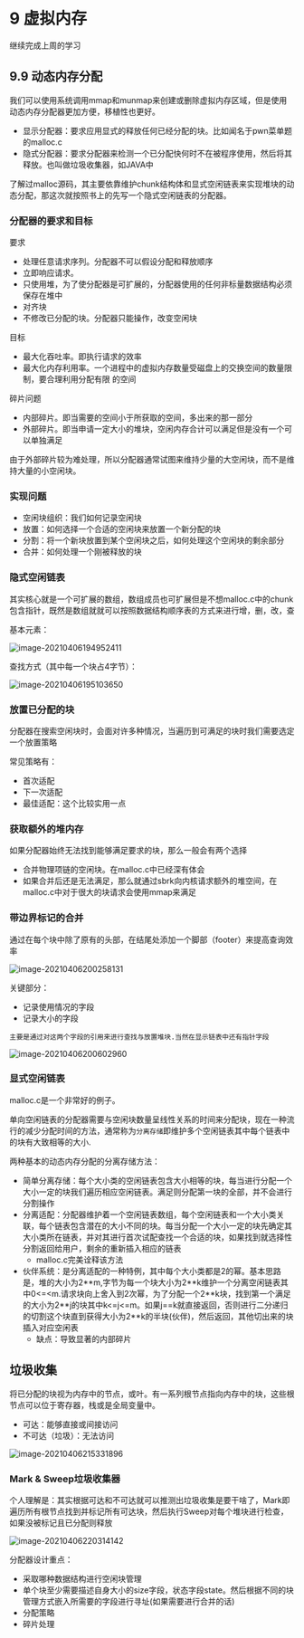 # 9 虚拟内存

继续完成上周的学习



## 9.9 动态内存分配

我们可以使用系统调用mmap和munmap来创建或删除虚拟内存区域，但是使用动态内存分配器更加方便，移植性也更好。

+   显示分配器：要求应用显式的释放任何已经分配的块。比如闻名于pwn菜单题的malloc.c
+   隐式分配器：要求分配器来检测一个已分配快何时不在被程序使用，然后将其释放。也叫做垃圾收集器，如JAVA中



了解过malloc源码，其主要依靠维护chunk结构体和显式空闲链表来实现堆块的动态分配，那这次就按照书上的先写一个隐式空闲链表的分配器。



### 分配器的要求和目标

要求

+   处理任意请求序列。分配器不可以假设分配和释放顺序
+   立即响应请求。
+   只使用堆，为了使分配器是可扩展的，分配器使用的任何非标量数据结构必须保存在堆中
+   对齐块
+   不修改已分配的块。分配器只能操作，改变空闲块

目标

+   最大化吞吐率。即执行请求的效率
+   最大化内存利用率。一个进程中的虚拟内存数量受磁盘上的交换空间的数量限制，要合理利用分配有限 的空间

碎片问题

+   内部碎片。即当需要的空间小于所获取的空间，多出来的那一部分
+   外部碎片。即当申请一定大小的堆块，空闲内存合计可以满足但是没有一个可以单独满足

由于外部碎片较为难处理，所以分配器通常试图来维持少量的大空闲块，而不是维持大量的小空闲块。



### 实现问题

+   空闲块组织：我们如何记录空闲块
+   放置：如何选择一个合适的空闲块来放置一个新分配的块
+   分割：将一个新块放置到某个空闲块之后，如何处理这个空闲块的剩余部分
+   合并：如何处理一个刚被释放的块



### 隐式空闲链表

其实核心就是一个可扩展的数组，数组成员也可扩展但是不想malloc.c中的chunk包含指针，既然是数组就就可以按照数据结构顺序表的方式来进行增，删，改，查 

基本元素：

![image-20210406194952411](note_2.assets/image-20210406194952411.png)

查找方式（其中每一个块占4字节）：

![image-20210406195103650](note_2.assets/image-20210406195103650.png)



### 放置已分配的块

分配器在搜索空闲块时，会面对许多种情况，当遍历到可满足的块时我们需要选定一个放置策略

常见策略有：

+   首次适配
+   下一次适配
+   最佳适配：这个比较实用一点

### 获取额外的堆内存

如果分配器始终无法找到能够满足要求的块，那么一般会有两个选择

+   合并物理项链的空闲块。在malloc.c中已经深有体会
+   如果合并后还是无法满足，那么就通过sbrk向内核请求额外的堆空间，在malloc.c中对于很大的块请求会使用mmap来满足

### 带边界标记的合并

通过在每个块中除了原有的头部，在结尾处添加一个脚部（footer）来提高查询效率

![image-20210406200258131](note_2.assets/image-20210406200258131.png)

关键部分：

+   记录使用情况的字段
+   记录大小的字段

`主要是通过对这两个字段的引用来进行查找与放置堆块.当然在显示链表中还有指针字段`

![image-20210406200602960](note_2.assets/image-20210406200602960.png)



### 显式空闲链表

malloc.c是一个非常好的例子。



单向空闲链表的分配器需要与空闲块数量呈线性关系的时间来分配块，现在一种流行的减少分配时间的方法，通常称为`分离存储`即维护多个空闲链表其中每个链表中的块有大致相等的大小.



两种基本的动态内存分配的分离存储方法：

+   简单分离存储：每个大小类的空闲链表包含大小相等的块，每当进行分配一个大小一定的块我们遍历相应空闲链表。满足则分配第一块的全部，并不会进行分割操作
+   分离适配：分配器维护着一个空闲链表数组，每个空闲链表和一个大小类关联，每个链表包含潜在的大小不同的块。每当分配一个大小一定的块先确定其大小类所在链表，并对其进行首次试配查找一个合适的块，如果找到就选择性分割返回给用户，剩余的重新插入相应的链表
    +   malloc.c完美诠释该方法
+   伙伴系统：是分离适配的一种特例，其中每个大小类都是2的幂。基本思路是，堆的大小为2\*\*m,字节为每一个块大小为2\*\*k维护一个分离空闲链表其中0<=<m.请求块向上舍入到2次幂，为了分配一个2\*\*k块，找到第一个满足的大小为2\*\*j的块其中k<=j<=m。如果j==k就直接返回，否则进行二分递归的切割这个块直到获得大小为2\*\*k的半块(伙伴)，然后返回，其他切出来的块插入对应空闲表
    +   缺点：导致显著的内部碎片



## 垃圾收集

将已分配的块视为内存中的节点，或叶。有一系列根节点指向内存中的块，这些根节点可以位于寄存器，栈或是全局变量中。

+   可达：能够直接或间接访问
+   不可达（垃圾）：无法访问

![image-20210406215331896](note_2.assets/image-20210406215331896.png)



### Mark & Sweep垃圾收集器

个人理解是：其实根据可达和不可达就可以推测出垃圾收集是要干啥了，Mark即遍历所有根节点找到并标记所有可达块，然后执行Sweep对每个堆块进行检查，如果没被标记且已分配则释放

![image-20210406220314142](note_2.assets/image-20210406220314142.png)



分配器设计重点：

+ 采取哪种数据结构进行空闲块管理
+ 单个块至少需要描述自身大小的size字段，状态字段state。然后根据不同的块管理方式嵌入所需要的字段进行寻址(如果需要进行合并的话)
+ 分配策略
+ 碎片处理